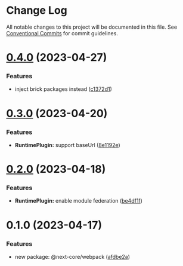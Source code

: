 # Change Log

All notable changes to this project will be documented in this file.
See [Conventional Commits](https://conventionalcommits.org) for commit guidelines.

# [0.4.0](https://github.com/easyops-cn/next-core/compare/@next-core/webpack@0.3.0...@next-core/webpack@0.4.0) (2023-04-27)


### Features

* inject brick packages instead ([c1372d1](https://github.com/easyops-cn/next-core/commit/c1372d14590ab6f6b20d5b57063fcbe52f79d3e4))





# [0.3.0](https://github.com/easyops-cn/next-core/compare/@next-core/webpack@0.2.0...@next-core/webpack@0.3.0) (2023-04-20)


### Features

* **RuntimePlugin:** support baseUrl ([8e1192e](https://github.com/easyops-cn/next-core/commit/8e1192e5011ad5778b3930a4942bc69aaf200776))





# [0.2.0](https://github.com/easyops-cn/next-core/compare/@next-core/webpack@0.1.0...@next-core/webpack@0.2.0) (2023-04-18)


### Features

* **RuntimePlugin:** enable module federation ([be4df1f](https://github.com/easyops-cn/next-core/commit/be4df1ff0bb6ca1c66be1f26e10bd133240feac4))





# 0.1.0 (2023-04-17)


### Features

* new package: @next-core/webpack ([afdbe2a](https://github.com/easyops-cn/next-core/commit/afdbe2a182810990dc40a4cd93adcf5f92392e51))
